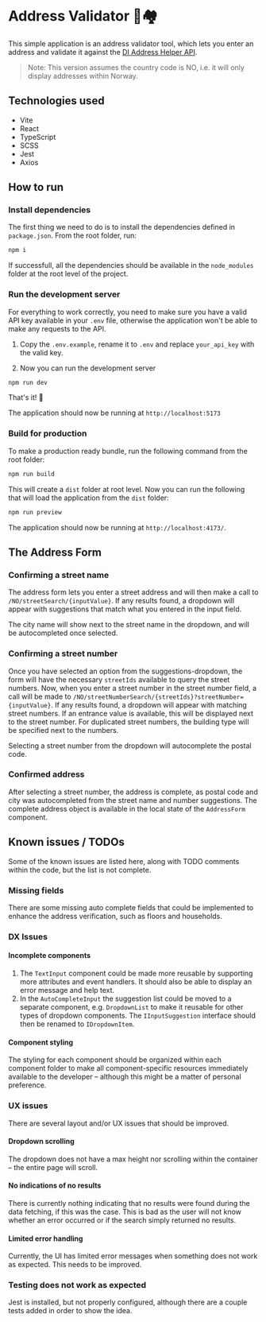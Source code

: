 # Address Validator 🏡🏘️

This simple application is an address validator tool, which lets you enter an address and validate it against the [DI Address Helper API](https://jira-di.atlassian.net/wiki/spaces/DIPUB/pages/504660001/DI+Address+Helper+V2).

> Note: This version assumes the country code is NO, i.e. it will only display addresses within Norway.

## Technologies used
- Vite
- React
- TypeScript
- SCSS
- Jest
- Axios

## How to run
###  Install dependencies
The first thing we need to do is to install the dependencies defined in `package.json`. From the root folder, run:

```bash
npm i
```

If successfull, all the dependencies should be available in the `node_modules` folder at the root level of the project.

### Run the development server
For everything to work correctly, you need to make sure you have a valid API key available in your `.env` file, otherwise the application won't be able to make any requests to the API. 

1. Copy the `.env.example`, rename it to `.env` and replace `your_api_key` with the valid key.

2. Now you can run the development server
```bash
npm run dev
```
That's it! 🚀 

The application should now be running at `http://localhost:5173`

### Build for production
To make a production ready bundle, run the following command from the root folder:
```bash
npm run build
```
This will create a `dist` folder at root level. Now you can run the following that will load the application from the `dist` folder:
```bash
npm run preview
```
The application should now be running at `http://localhost:4173/`.

## The Address Form

### Confirming a street name
The address form lets you enter a street address and will then make a call to `/NO/streetSearch/{inputValue}`. If any results found, a dropdown will appear with suggestions that match what you entered in the input field. 

The city name will show next to the street name in the dropdown, and will be autocompleted once selected.

### Confirming a street number 
Once you have selected an option from the suggestions-dropdown, the form will have the necessary `streetIds` available to query the street numbers. Now, when you enter a street number in the street number field, a call will be made to `/NO/streetNumberSearch/{streetIds}?streetNumber={inputValue}`. If any results found, a dropdown will appear with matching street numbers. If an entrance value is available, this will be displayed next to the street number. For duplicated street numbers, the building type will be specified next to the numbers. 

Selecting a street number from the dropdown will autocomplete the postal code.

### Confirmed address
After selecting a street number, the address is complete, as postal code and city was autocompleted from the street name and number suggestions. The complete address object is available in the local state of the `AddressForm` component.

## Known issues / TODOs
Some of the known issues are listed here, along with TODO comments within the code, but the list is not complete.

### Missing fields
There are some missing auto complete fields that could be implemented to enhance the address verification, such as floors and households.

### DX Issues
#### Incomplete components
1. The `TextInput` component could be made more reusable by supporting more attributes and event handlers. It should also be able to display an error message and help text.
2. In the `AutoCompleteInput` the suggestion list could be moved to a separate component, e.g. `DropdownList` to make it reusable for other types of dropdown components. The `IInputSuggestion` interface should then be renamed to `IDropdownItem`.

#### Component styling
The styling for each component should be organized within each component folder to make all component-specific resources immediately available to the developer – although this might be a matter of personal preference.

### UX issues
There are several layout and/or UX issues that should be improved.

#### Dropdown scrolling
The dropdown does not have a max height nor scrolling within the container – the entire page will scroll.

#### No indications of no results
There is currently nothing indicating that no results were found during the data fetching, if this was the case. This is bad as the user will not know whether an error occurred or if the search simply returned no results.

#### Limited error handling
Currently, the UI has limited error messages when something does not work as expected. This needs to be improved.

### Testing does not work as expected
Jest is installed, but not properly configured, although there are a couple tests added in order to show the idea.